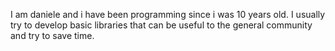 I am daniele and i have been programming since i was 10 years old. 
I usually try to develop basic libraries that can be useful to the general community and try to save time.

<!---
danielequellovero/danielequellovero is a ✨ special ✨ repository because its `README.md` (this file) appears on your GitHub profile.
You can click the Preview link to take a look at your changes.
--->
